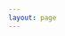 ```yaml
---
layout: page
---
```


<script setup>
import UserSignin from '@/theme/auth/UserSignin.vue'
</script>

<UserSignin />
